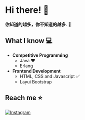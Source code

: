 <!--
**CODINGLFQ/CODINGLFQ** is a ✨ _special_ ✨ repository because its `README.md` (this file) appears on your GitHub profile.

Here are some ideas to get you started:

- 🔭 I’m currently working on ...
- 🌱 I’m currently learning ...
- 👯 I’m looking to collaborate on ...
- 🤔 I’m looking for help with ...
- 💬 Ask me about ...
- 📫 How to reach me: ...
- 😄 Pronouns: ...
- ⚡ Fun fact: ...
## :mortar_board:
-->

# Hi there! 👋

**你知道的越多，你不知道的越多**. 🧠

## What I know :computer:
- **Competitive Programming**
	- Java ❤️
	- Erlang
- **Frontend Development**
	- HTML, CSS and Javascript :white_check_mark:
   	- Layui Bootstrap

## Reach me ⭐️
[![Instagram](https://img.shields.io/badge/-@reallfq-red?style=flat-square&logo=instagram&logoColor=white&link=https://www.instagram.com/reallfq/)](https://www.instagram.com/reallfq/)

